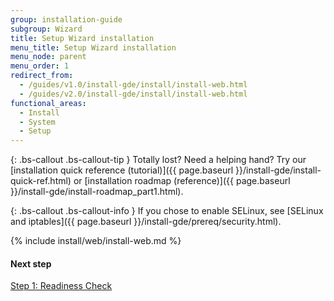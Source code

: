 ```yaml
---
group: installation-guide
subgroup: Wizard
title: Setup Wizard installation
menu_title: Setup Wizard installation
menu_node: parent
menu_order: 1
redirect_from:
  - /guides/v1.0/install-gde/install/install-web.html
  - /guides/v2.0/install-gde/install/install-web.html
functional_areas:
  - Install
  - System
  - Setup
---
```


{: .bs-callout .bs-callout-tip }
Totally lost? Need a helping hand? Try our [installation quick reference (tutorial)]({{ page.baseurl }}/install-gde/install-quick-ref.html) or [installation roadmap (reference)]({{ page.baseurl }}/install-gde/install-roadmap_part1.html).

{: .bs-callout .bs-callout-info }
If you chose to enable SELinux, see [SELinux and iptables]({{ page.baseurl }}/install-gde/prereq/security.html).

{% include install/web/install-web.md %}

#### Next step

<a href="{{ page.baseurl }}/install-gde/install/web/install-web_1-readiness.html">Step 1: Readiness Check</a>
